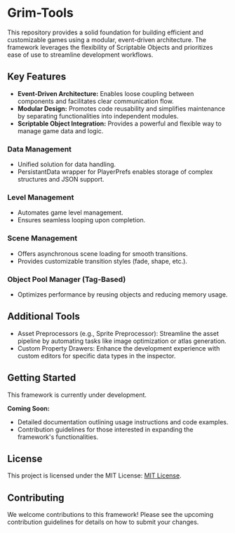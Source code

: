 # Grim-Tools

This repository provides a solid foundation for building efficient and customizable games using a modular, event-driven architecture. The framework leverages the flexibility of Scriptable Objects and prioritizes ease of use to streamline development workflows.

## Key Features

- **Event-Driven Architecture:** Enables loose coupling between components and facilitates clear communication flow.
- **Modular Design:** Promotes code reusability and simplifies maintenance by separating functionalities into independent modules.
- **Scriptable Object Integration:** Provides a powerful and flexible way to manage game data and logic.

### Data Management

- Unified solution for data handling.
- PersistantData wrapper for PlayerPrefs enables storage of complex structures and JSON support.

### Level Management

- Automates game level management.
- Ensures seamless looping upon completion.

### Scene Management

- Offers asynchronous scene loading for smooth transitions.
- Provides customizable transition styles (fade, shape, etc.).

### Object Pool Manager (Tag-Based)

- Optimizes performance by reusing objects and reducing memory usage.

## Additional Tools

- Asset Preprocessors (e.g., Sprite Preprocessor): Streamline the asset pipeline by automating tasks like image optimization or atlas generation.
- Custom Property Drawers: Enhance the development experience with custom editors for specific data types in the inspector.

## Getting Started

This framework is currently under development.

**Coming Soon:**

- Detailed documentation outlining usage instructions and code examples.
- Contribution guidelines for those interested in expanding the framework's functionalities.

## License

This project is licensed under the MIT License: [MIT License](https://opensource.org/licenses/MIT).

## Contributing

We welcome contributions to this framework! Please see the upcoming contribution guidelines for details on how to submit your changes.
